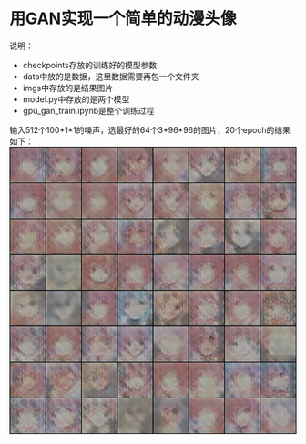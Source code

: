 # 用GAN实现一个简单的动漫头像

说明：<br>
 - checkpoints存放的训练好的模型参数<br>
 - data中放的是数据，这里数据需要再包一个文件夹<br>
 - imgs中存放的是结果图片<br>
 - model.py中存放的是两个模型<br>
 - gpu_gan_train.ipynb是整个训练过程
 
 
 
输入512个100\*1\*1的噪声，选最好的64个3\*96\*96的图片，20个epoch的结果如下：<br>
![result_pic](imgs/result.png)
